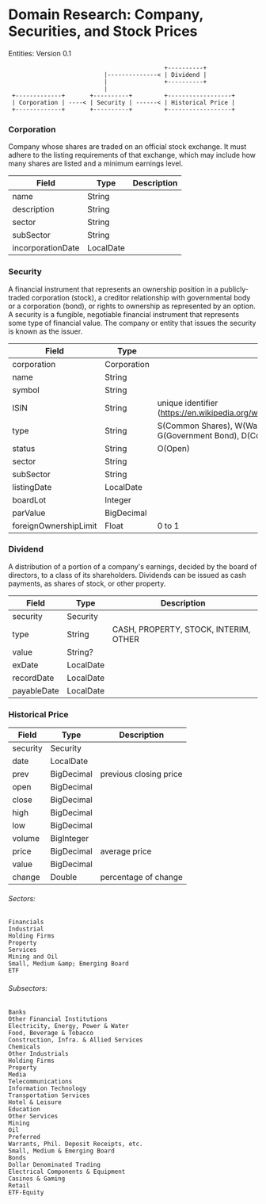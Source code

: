 # Domain Research: Company, Securities, and Stock Prices

Entities: Version 0.1
```
                                            +----------+
                           |--------------< | Dividend |
                           |                +----------+
                           |
 +-------------+       +----------+         +------------------+
 | Corporation | ----< | Security | ------< | Historical Price |
 +-------------+       +----------+         +------------------+
```


### Corporation
Company whose shares are traded on an official stock exchange. It must adhere to the listing requirements of that exchange, which may include how many shares are listed and a minimum earnings level.

| Field                 | Type              | Description   |
|-----------------------|-------------------|---------------|
| name                  | String            |               |
| description           | String            |               |
| sector                | String            |               |
| subSector             | String            |               |
| incorporationDate     | LocalDate         |               |


### Security
A financial instrument that represents an ownership position in a publicly-traded corporation (stock), a creditor relationship with governmental body or a corporation (bond), or rights to ownership as represented by an option. A security is a fungible, negotiable financial instrument that represents some type of financial value. The company or entity that issues the security is known as the issuer.

| Field                 | Type              |  Description  |
|-----------------------|-------------------|---------------|
| corporation           | Corporation       |               |
| name                  | String            |               |
| symbol                | String            |               |
| ISIN                  | String            | unique identifier (https://en.wikipedia.org/wiki/International_Securities_Identification_Number) |
| type                  | String            | S(Common Shares), W(Warrants), M(Mutual Fund), P(Preferred Shares), G(Government Bond), D(Common Dollar), R(Philippine Deposit Receipts)            |
| status                | String            | O(Open)       |
| sector                | String            |               |
| subSector             | String            |               |
| listingDate           | LocalDate         |               |
| boardLot              | Integer           |               |
| parValue              | BigDecimal        |               |
| foreignOwnershipLimit | Float             | 0 to 1        |


### Dividend
A distribution of a portion of a company's earnings, decided by the board of directors, to a class of its shareholders. Dividends can be issued as cash payments, as shares of stock, or other property.

| Field                 | Type              |  Description  |
|-----------------------|-------------------|---------------|
| security              | Security          |               |
| type                  | String            |  CASH, PROPERTY, STOCK, INTERIM, OTHER  |
| value                 | String?           |               |
| exDate                | LocalDate         |               |
| recordDate            | LocalDate         |               |
| payableDate           | LocalDate         |               |


### Historical Price
| Field                 | Type              |  Description            |
|-----------------------|-------------------|-------------------------|
| security              | Security          |                         |
| date                  | LocalDate         |                         |
| prev                  | BigDecimal        | previous closing price  |
| open                  | BigDecimal        |                         |
| close                 | BigDecimal        |                         |
| high                  | BigDecimal        |                         |
| low                   | BigDecimal        |                         |
| volume                | BigInteger        |                         |
| price                 | BigDecimal        | average price           |
| value                 | BigDecimal        |                         |
| change                | Double            | percentage of change    |


###### Sectors:
```
Financials
Industrial
Holding Firms
Property
Services
Mining and Oil
Small, Medium &amp; Emerging Board
ETF
```

###### Subsectors:
```
Banks
Other Financial Institutions
Electricity, Energy, Power & Water
Food, Beverage & Tobacco
Construction, Infra. & Allied Services
Chemicals
Other Industrials
Holding Firms
Property
Media
Telecommunications
Information Technology
Transportation Services
Hotel & Leisure
Education
Other Services
Mining
Oil
Preferred
Warrants, Phil. Deposit Receipts, etc.
Small, Medium & Emerging Board
Bonds
Dollar Denominated Trading
Electrical Components & Equipment
Casinos & Gaming
Retail
ETF-Equity
```
